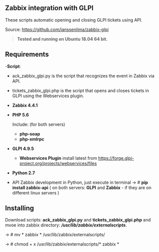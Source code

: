 ## Zabbix integration with GLPI
These scripts automatic opening and closing GLPI tickets using API.

Source: https://github.com/janssenlima/zabbix-glpi
> **Tested and running on Ubuntu 18.04 64 bit.**
## Requirements
-**Script**: 
 - ack_zabbix_glpi.py is the script that recognizes the event in Zabbix via API.
 - tickets_zabbix_glpi.php is the script that opens and closes tickets in GLPI using the Webservices plugin.
 
- **Zabbix 4.4.1**
- **PHP 5.6**

     Include: (for both servers)
    - **php-soap**
    - **php-xmlrpc**
- **GLPI 4.9.5**
    - **Webservices Plugin** install latest from https://forge.glpi-project.org/projects/webservices/files
- **Python 2.7**
- API Zabbix development in Python, just execute in terminal -> # **pip install zabbix-api** ( on both servers: **GLPI** and **Zabbix** - if they are on different linux servers )

## Installing
Download scripts: **ack_zabbix_glpi.py** and **tickets_zabbix_glpi.php** and mvoe into zabbix directory: **_/usr/lib/zabbix/externalscripts_**.

-> # mv * zabbix * /usr/lib/zabbix/externalscripts/

-> # chmod + x /usr/lib/zabbix/externalscripts/* zabbix *


